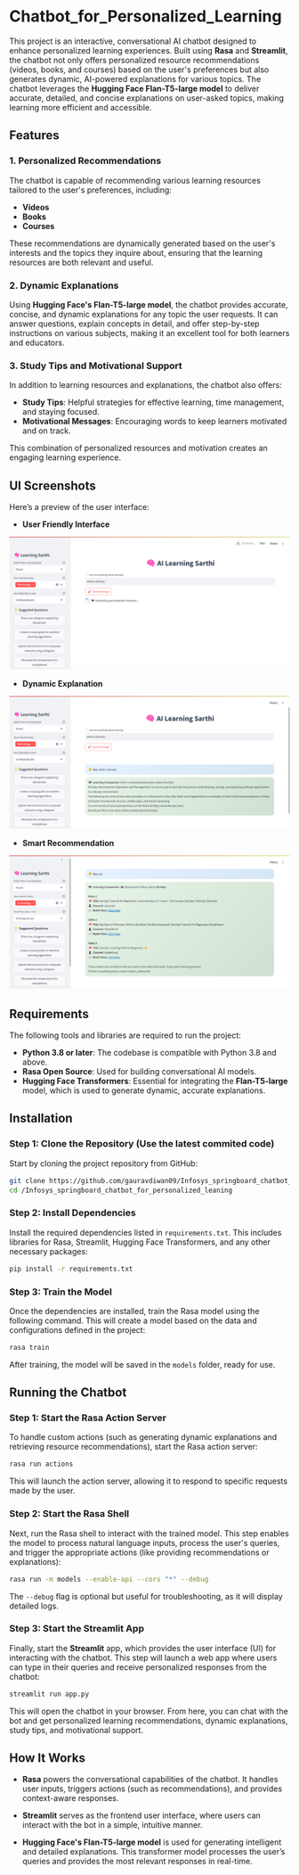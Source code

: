 # Chatbot_for_Personalized_Learning

This project is an interactive, conversational AI chatbot designed to enhance personalized learning experiences. Built using **Rasa** and **Streamlit**, the chatbot not only offers personalized resource recommendations (videos, books, and courses) based on the user's preferences but also generates dynamic, AI-powered explanations for various topics. The chatbot leverages the **Hugging Face Flan-T5-large model** to deliver accurate, detailed, and concise explanations on user-asked topics, making learning more efficient and accessible.

## Features

### 1. **Personalized Recommendations**
The chatbot is capable of recommending various learning resources tailored to the user's preferences, including:
- **Videos**
- **Books**
- **Courses**
  
These recommendations are dynamically generated based on the user's interests and the topics they inquire about, ensuring that the learning resources are both relevant and useful.

### 2. **Dynamic Explanations**
Using **Hugging Face's Flan-T5-large model**, the chatbot provides accurate, concise, and dynamic explanations for any topic the user requests. It can answer questions, explain concepts in detail, and offer step-by-step instructions on various subjects, making it an excellent tool for both learners and educators.

### 3. **Study Tips and Motivational Support**
In addition to learning resources and explanations, the chatbot also offers:
- **Study Tips**: Helpful strategies for effective learning, time management, and staying focused.
- **Motivational Messages**: Encouraging words to keep learners motivated and on track.

This combination of personalized resources and motivation creates an engaging learning experience.

## UI Screenshots

Here’s a preview of the user interface:



- **User Friendly Interface**

![User Friendly Interface](assets/screenshot1.png)


- **Dynamic Explanation**

![Dynamic Explanation](assets/screenshot2.png)


- **Smart Recommendation**

![Youtube Videos Recommendation](assets/screenshot3.png)

## Requirements

The following tools and libraries are required to run the project:

- **Python 3.8 or later**: The codebase is compatible with Python 3.8 and above.
- **Rasa Open Source**: Used for building conversational AI models.
- **Hugging Face Transformers**: Essential for integrating the **Flan-T5-large** model, which is used to generate dynamic, accurate explanations.

## Installation

### Step 1: Clone the Repository (Use the latest commited code)
Start by cloning the project repository from GitHub:

```bash
git clone https://github.com/gauravdiwan09/Infosys_springboard_chatbot_for_personalized_leaning.git
cd /Infosys_springboard_chatbot_for_personalized_leaning
```

### Step 2: Install Dependencies
Install the required dependencies listed in `requirements.txt`. This includes libraries for Rasa, Streamlit, Hugging Face Transformers, and any other necessary packages:

```bash
pip install -r requirements.txt
```

### Step 3: Train the Model
Once the dependencies are installed, train the Rasa model using the following command. This will create a model based on the data and configurations defined in the project:

```bash
rasa train
```

After training, the model will be saved in the `models` folder, ready for use.

## Running the Chatbot

### Step 1: Start the Rasa Action Server
To handle custom actions (such as generating dynamic explanations and retrieving resource recommendations), start the Rasa action server:

```bash
rasa run actions
```

This will launch the action server, allowing it to respond to specific requests made by the user.

### Step 2: Start the Rasa Shell
Next, run the Rasa shell to interact with the trained model. This step enables the model to process natural language inputs, process the user's queries, and trigger the appropriate actions (like providing recommendations or explanations):

```bash
rasa run -m models --enable-api --cors "*" --debug
```

The `--debug` flag is optional but useful for troubleshooting, as it will display detailed logs.

### Step 3: Start the Streamlit App
Finally, start the **Streamlit** app, which provides the user interface (UI) for interacting with the chatbot. This step will launch a web app where users can type in their queries and receive personalized responses from the chatbot:

```bash
streamlit run app.py
```

This will open the chatbot in your browser. From here, you can chat with the bot and get personalized learning recommendations, dynamic explanations, study tips, and motivational support.

## How It Works
- **Rasa** powers the conversational capabilities of the chatbot. It handles user inputs, triggers actions (such as recommendations), and provides context-aware responses.

- **Streamlit** serves as the frontend user interface, where users can interact with the bot in a simple, intuitive manner.

- **Hugging Face's Flan-T5-large model** is used for generating intelligent and detailed explanations. This transformer model processes the user’s queries and provides the most relevant responses in real-time.
